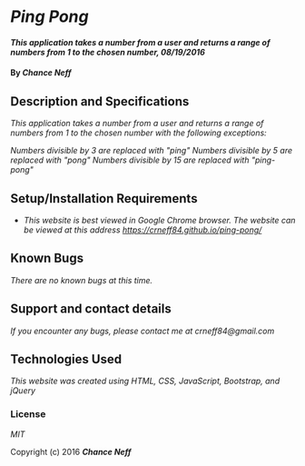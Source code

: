 # _Ping Pong_

#### _This application takes a number from a user and returns a range of numbers from 1 to the chosen number, 08/19/2016_

#### By _Chance Neff_

## Description and Specifications

_This application takes a number from a user and returns a range of numbers from 1 to the chosen number with the following exceptions:_

_Numbers divisible by 3 are replaced with "ping"_
_Numbers divisible by 5 are replaced with "pong"_
_Numbers divisible by 15 are replaced with "ping-pong"_

## Setup/Installation Requirements

* _This website is best viewed in Google Chrome browser. The website can be viewed at this address https://crneff84.github.io/ping-pong/_

## Known Bugs

_There are no known bugs at this time._

## Support and contact details

_If you encounter any bugs, please contact me at crneff84@gmail.com_

## Technologies Used

_This website was created using HTML, CSS, JavaScript, Bootstrap, and jQuery_

### License

*MIT*

Copyright (c) 2016 **_Chance Neff_**
